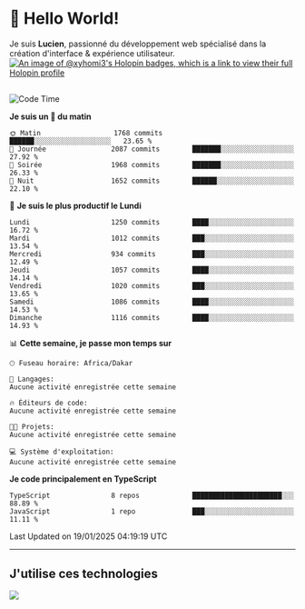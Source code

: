# 👋 Hello World!

Je suis **Lucien**, passionné du développement web spécialisé dans la création d'interface & expérience utilisateur.
[![An image of @xyhomi3's Holopin badges, which is a link to view their full Holopin profile](https://holopin.me/xyhomi3)](https://holopin.io/@xyhomi3)

##

<!--START_SECTION:waka-->
![Code Time](http://img.shields.io/badge/Code%20Time-2%2C834%20hrs%2050%20mins-blue)

**Je suis un 🐤 du matin** 

```text
🌞 Matin                  1768 commits        ██████░░░░░░░░░░░░░░░░░░░   23.65 % 
🌆 Journée                2087 commits        ███████░░░░░░░░░░░░░░░░░░   27.92 % 
🌃 Soirée                 1968 commits        ███████░░░░░░░░░░░░░░░░░░   26.33 % 
🌙 Nuit                   1652 commits        ██████░░░░░░░░░░░░░░░░░░░   22.10 % 
```
📅 **Je suis le plus productif le Lundi** 

```text
Lundi                    1250 commits        ████░░░░░░░░░░░░░░░░░░░░░   16.72 % 
Mardi                    1012 commits        ███░░░░░░░░░░░░░░░░░░░░░░   13.54 % 
Mercredi                 934 commits         ███░░░░░░░░░░░░░░░░░░░░░░   12.49 % 
Jeudi                    1057 commits        ████░░░░░░░░░░░░░░░░░░░░░   14.14 % 
Vendredi                 1020 commits        ███░░░░░░░░░░░░░░░░░░░░░░   13.65 % 
Samedi                   1086 commits        ████░░░░░░░░░░░░░░░░░░░░░   14.53 % 
Dimanche                 1116 commits        ████░░░░░░░░░░░░░░░░░░░░░   14.93 % 
```


📊 **Cette semaine, je passe mon temps sur** 

```text
🕑︎ Fuseau horaire: Africa/Dakar

💬 Langages: 
Aucune activité enregistrée cette semaine

🔥 Éditeurs de code: 
Aucune activité enregistrée cette semaine

🐱‍💻 Projets: 
Aucune activité enregistrée cette semaine

💻 Système d'exploitation: 
Aucune activité enregistrée cette semaine
```

**Je code principalement en TypeScript** 

```text
TypeScript               8 repos             ██████████████████████░░░   88.89 % 
JavaScript               1 repo              ███░░░░░░░░░░░░░░░░░░░░░░   11.11 % 
```




 Last Updated on 19/01/2025 04:19:19 UTC
<!--END_SECTION:waka-->
---

## J'utilise ces technologies

<p align="left">
  <a href="https://skillicons.dev">
    <img src="https://skillicons.dev/icons?i=ts,js,md,scss,tailwind,react,docker,express,astro,vite,nextjs,vercel,figma,ableton" />
  </a>
</p>

